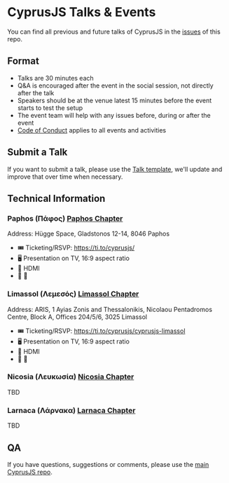 # CyprusJS Talks & Events

You can find all previous and future talks of CyprusJS in the [issues](https://github.com/cyprusjs/talks/issues) of this repo.

## Format

- Talks are 30 minutes each
- Q&A is encouraged after the event in the social session, not directly after the talk
- Speakers should be at the venue latest 15 minutes before the event starts to test the setup
- The event team will help with any issues before, during or after the event
- [Code of Conduct](http://berlincodeofconduct.org) applies to all events and activities

## Submit a Talk

If you want to submit a talk, please use the [Talk template](https://github.com/cyprusjs/talks/issues/new/choose), we'll update and improve that over time when necessary.

## Technical Information

### Paphos (Πάφος) [Paphos Chapter](https://github.com/orgs/cyprusjs/teams/paphos-chapter)

Address: Hügge Space, Gladstonos 12-14, 8046 Paphos

- 🎟 Ticketing/RSVP: https://ti.to/cyprusjs/
- 🖥 Presentation on TV, 16:9 aspect ratio
- 🔗 HDMI
- 🎤 🙅‍

### Limassol (Λεμεσός) [Limassol Chapter](https://github.com/orgs/cyprusjs/teams/limassol-chapter)

Address: ARIS, 1 Ayias Zonis and Thessalonikis, Nicolaou Pentadromos Centre, Block A, Offices 204/5/6, 3025 Limassol

- 🎟 Ticketing/RSVP: https://ti.to/cyprusjs/cyprusjs-limassol
- 🖥 Presentation on TV, 16:9 aspect ratio
- 🔗 HDMI
- 🎤 🙅‍

### Nicosia (Λευκωσία) [Nicosia Chapter](https://github.com/orgs/cyprusjs/teams/nicosia-chapter)

TBD

### Larnaca (Λάρνακα) [Larnaca Chapter](https://github.com/orgs/cyprusjs/teams/larnaca-chapter)

TBD

## QA

If you have questions, suggestions or comments, please use the [main CyprusJS repo](https://github.com/cyprusjs/CyprusJS).
